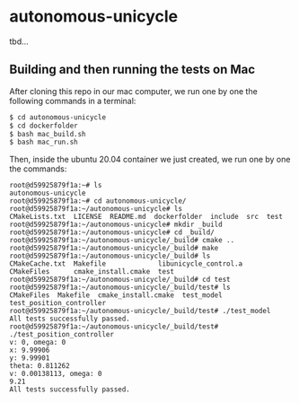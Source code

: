 # autonomous-unicycle

tbd...


## Building and then running the tests on Mac

After cloning this repo in our mac computer, we run one by one the following commands in a terminal:

```bash
$ cd autonomous-unicycle
$ cd dockerfolder
$ bash mac_build.sh
$ bash mac_run.sh
```

Then, inside the ubuntu 20.04 container we just created, we run one by one the commands:

```console
root@d59925879f1a:~# ls
autonomous-unicycle
root@d59925879f1a:~# cd autonomous-unicycle/
root@d59925879f1a:~/autonomous-unicycle# ls
CMakeLists.txt  LICENSE  README.md  dockerfolder  include  src  test
root@d59925879f1a:~/autonomous-unicycle# mkdir _build
root@d59925879f1a:~/autonomous-unicycle# cd _build/
root@d59925879f1a:~/autonomous-unicycle/_build# cmake ..
root@d59925879f1a:~/autonomous-unicycle/_build# make 
root@d59925879f1a:~/autonomous-unicycle/_build# ls
CMakeCache.txt  Makefile             libunicycle_control.a
CMakeFiles      cmake_install.cmake  test
root@d59925879f1a:~/autonomous-unicycle/_build# cd test
root@d59925879f1a:~/autonomous-unicycle/_build/test# ls
CMakeFiles  Makefile  cmake_install.cmake  test_model  test_position_controller
root@d59925879f1a:~/autonomous-unicycle/_build/test# ./test_model
All tests successfully passed.
root@d59925879f1a:~/autonomous-unicycle/_build/test# ./test_position_controller
v: 0, omega: 0
x: 9.99906
y: 9.99901
theta: 0.811262
v: 0.00138113, omega: 0
9.21
All tests successfully passed.
```
